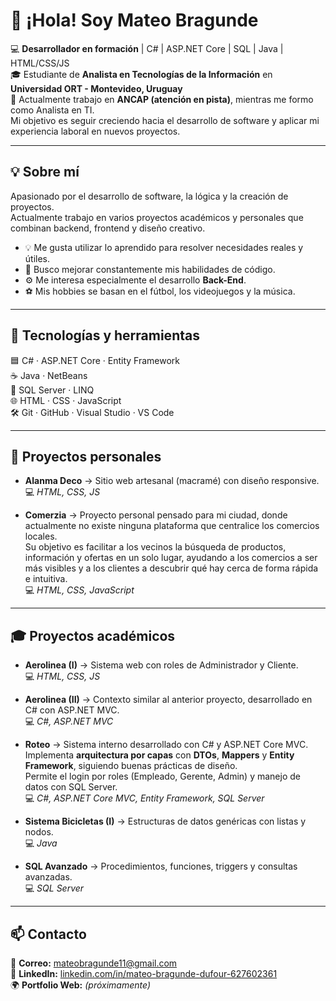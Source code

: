 # 👋 ¡Hola! Soy Mateo Bragunde  

💻 **Desarrollador en formación** | C# | ASP.NET Core | SQL | Java | HTML/CSS/JS  
🎓 Estudiante de **Analista en Tecnologías de la Información** en **Universidad ORT - Montevideo, Uruguay**  
💼 Actualmente trabajo en **ANCAP (atención en pista)**, mientras me formo como Analista en TI.  
Mi objetivo es seguir creciendo hacia el desarrollo de software y aplicar mi experiencia laboral en nuevos proyectos.  

---

## 💡 Sobre mí  

Apasionado por el desarrollo de software, la lógica y la creación de proyectos.  
Actualmente trabajo en varios proyectos académicos y personales que combinan backend, frontend y diseño creativo.  

- 💡 Me gusta utilizar lo aprendido para resolver necesidades reales y útiles.  
- 🌱 Busco mejorar constantemente mis habilidades de código.  
- ⚙️ Me interesa especialmente el desarrollo **Back-End**.  
- ⚽ Mis hobbies se basan en el fútbol, los videojuegos y la música.  

---

## 🚀 Tecnologías y herramientas  

🟦 C# · ASP.NET Core · Entity Framework  
☕ Java · NetBeans  
🧠 SQL Server · LINQ  
🌐 HTML · CSS · JavaScript  
🛠️ Git · GitHub · Visual Studio · VS Code  

---

## 💼 Proyectos personales  

- **Alanma Deco** → Sitio web artesanal (macramé) con diseño responsive.  
  💻 *HTML, CSS, JS*  

- **Comerzia** → Proyecto personal pensado para mi ciudad, donde actualmente no existe ninguna plataforma que centralice los comercios locales.  
  Su objetivo es facilitar a los vecinos la búsqueda de productos, información y ofertas en un solo lugar, ayudando a los comercios a ser más visibles y a los clientes a descubrir qué hay cerca de forma rápida e intuitiva.  
  💻 *HTML, CSS, JavaScript*  

---

## 🎓 Proyectos académicos  

- **Aerolinea (I)** → Sistema web con roles de Administrador y Cliente.  
  💻 *HTML, CSS, JS*  

- **Aerolinea (II)** → Contexto similar al anterior proyecto, desarrollado en C# con ASP.NET MVC.  
  💻 *C#, ASP.NET MVC*  

- **Roteo** → Sistema interno desarrollado con C# y ASP.NET Core MVC.  
  Implementa **arquitectura por capas** con **DTOs**, **Mappers** y **Entity Framework**, siguiendo buenas prácticas de diseño.  
  Permite el login por roles (Empleado, Gerente, Admin) y manejo de datos con SQL Server.  
  💻 *C#, ASP.NET Core MVC, Entity Framework, SQL Server*  

- **Sistema Bicicletas (I)** → Estructuras de datos genéricas con listas y nodos.  
  💻 *Java*  

- **SQL Avanzado** → Procedimientos, funciones, triggers y consultas avanzadas.  
  💻 *SQL Server*  

---

## 📫 Contacto  

📧 **Correo:** [mateobragunde11@gmail.com](mailto:mateobragunde11@gmail.com)  
💼 **LinkedIn:** [linkedin.com/in/mateo-bragunde-dufour-627602361](https://www.linkedin.com/in/mateo-bragunde-dufour-627602361)  
🌍 **Portfolio Web:** *(próximamente)*  
